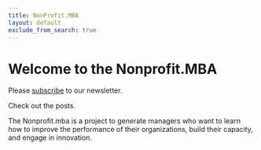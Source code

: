 ```yaml
---
title: NonProfit.MBA
layout: default
exclude_from_search: true
---
```


# Welcome to the Nonprofit.MBA

Please [subscribe](/subscribe) to our newsletter.

Check out the posts. 

The Nonprofit.mba is a project to generate managers who want to learn how to improve the performance of their organizations, build their capacity, and engage in innovation.
